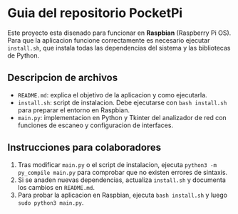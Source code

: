 # Guia del repositorio PocketPi

Este proyecto esta disenado para funcionar en **Raspbian** (Raspberry Pi OS).
Para que la aplicacion funcione correctamente es necesario ejecutar
`install.sh`, que instala todas las dependencias del sistema y las bibliotecas
de Python.

## Descripcion de archivos

- `README.md`: explica el objetivo de la aplicacion y como ejecutarla.
- `install.sh`: script de instalacion. Debe ejecutarse con `bash install.sh`
  para preparar el entorno en Raspbian.
- `main.py`: implementacion en Python y Tkinter del analizador de red
  con funciones de escaneo y configuracion de interfaces.

## Instrucciones para colaboradores

1. Tras modificar `main.py` o el script de instalacion, ejecuta
   `python3 -m py_compile main.py` para comprobar que no existen errores de
   sintaxis.
2. Si se anaden nuevas dependencias, actualiza `install.sh` y documenta los
   cambios en `README.md`.
3. Para probar la aplicacion en Raspbian, ejecuta `bash install.sh` y luego
   `sudo python3 main.py`.

